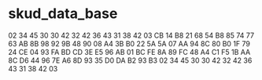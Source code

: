 # skud_data_base
02 34 45 30 30 42 32 42 36 43 31 38 42 03
CB 14 B8 21 68 54 B8 85 74 77 63 AB 8B 98
92 9B 48 90 08 A4 3B B0 22 5A 5A 07 AA 94
8C 80 B0 1F 79 24 CE 04 93 FA BD CD 3E E5
96 AB 01 BC FE 8A 89 FC 48 A4 C1 F5 1B AA
8C D6 44 96 7E A6 8D 93 35 D0 DA B2 93 B3
02 34 45 30 30 42 32 42 36 43 31 38 42 03
